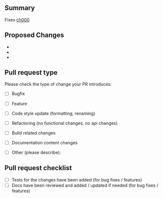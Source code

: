 ## Summary

<!-- Short description -->

Fixes [ch000](https://app.clubhouse.io/agorapulse/story/000)

## Proposed Changes

-
-
-
 
## Pull request type

<!-- Please try to limit your pull request to one type, submit multiple pull requests if needed. --> 

Please check the type of change your PR introduces:
- [ ] Bugfix
- [ ] Feature
- [ ] Code style update (formatting, renaming)
- [ ] Refactoring (no functional changes, no api changes)
- [ ] Build related changes
- [ ] Documentation content changes
- [ ] Other (please describe): 
 
 
## Pull request checklist

- [ ] Tests for the changes have been added (for bug fixes / features)
- [ ] Docs have been reviewed and added / updated if needed (for bug fixes / features)
